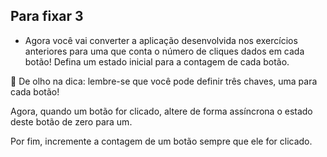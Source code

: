 ## Para fixar 3

* Agora você vai converter a aplicação desenvolvida nos exercícios anteriores para uma que conta o número de cliques dados em cada botão!
Defina um estado inicial para a contagem de cada botão.

👀 De olho na dica: lembre-se que você pode definir três chaves, uma para cada botão!

Agora, quando um botão for clicado, altere de forma assíncrona o estado deste botão de zero para um.

Por fim, incremente a contagem de um botão sempre que ele for clicado.